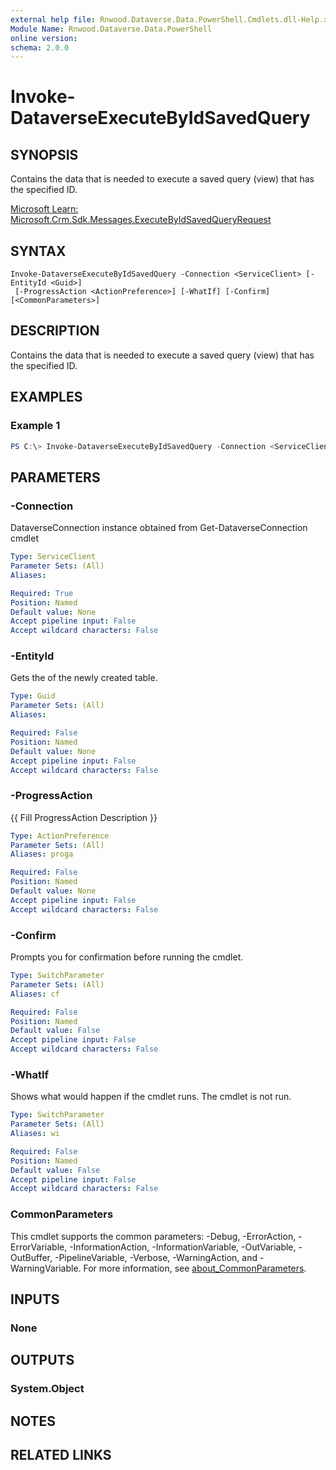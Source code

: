 ```yaml
---
external help file: Rnwood.Dataverse.Data.PowerShell.Cmdlets.dll-Help.xml
Module Name: Rnwood.Dataverse.Data.PowerShell
online version:
schema: 2.0.0
---
```


# Invoke-DataverseExecuteByIdSavedQuery

## SYNOPSIS
Contains the data that is needed to execute a saved query (view) that has the specified ID.

[Microsoft Learn: Microsoft.Crm.Sdk.Messages.ExecuteByIdSavedQueryRequest](https://learn.microsoft.com/dotnet/api/Microsoft.Crm.Sdk.Messages.ExecuteByIdSavedQueryRequest)

## SYNTAX

```
Invoke-DataverseExecuteByIdSavedQuery -Connection <ServiceClient> [-EntityId <Guid>]
 [-ProgressAction <ActionPreference>] [-WhatIf] [-Confirm] [<CommonParameters>]
```

## DESCRIPTION
Contains the data that is needed to execute a saved query (view) that has the specified ID.

## EXAMPLES

### Example 1
```powershell
PS C:\> Invoke-DataverseExecuteByIdSavedQuery -Connection <ServiceClient> -EntityId <Guid>
```

## PARAMETERS

### -Connection
DataverseConnection instance obtained from Get-DataverseConnection cmdlet

```yaml
Type: ServiceClient
Parameter Sets: (All)
Aliases:

Required: True
Position: Named
Default value: None
Accept pipeline input: False
Accept wildcard characters: False
```

### -EntityId
Gets the of the newly created table.

```yaml
Type: Guid
Parameter Sets: (All)
Aliases:

Required: False
Position: Named
Default value: None
Accept pipeline input: False
Accept wildcard characters: False
```

### -ProgressAction
{{ Fill ProgressAction Description }}

```yaml
Type: ActionPreference
Parameter Sets: (All)
Aliases: proga

Required: False
Position: Named
Default value: None
Accept pipeline input: False
Accept wildcard characters: False
```

### -Confirm
Prompts you for confirmation before running the cmdlet.

```yaml
Type: SwitchParameter
Parameter Sets: (All)
Aliases: cf

Required: False
Position: Named
Default value: False
Accept pipeline input: False
Accept wildcard characters: False
```

### -WhatIf
Shows what would happen if the cmdlet runs. The cmdlet is not run.

```yaml
Type: SwitchParameter
Parameter Sets: (All)
Aliases: wi

Required: False
Position: Named
Default value: False
Accept pipeline input: False
Accept wildcard characters: False
```

### CommonParameters
This cmdlet supports the common parameters: -Debug, -ErrorAction, -ErrorVariable, -InformationAction, -InformationVariable, -OutVariable, -OutBuffer, -PipelineVariable, -Verbose, -WarningAction, and -WarningVariable. For more information, see [about_CommonParameters](http://go.microsoft.com/fwlink/?LinkID=113216).

## INPUTS

### None
## OUTPUTS

### System.Object
## NOTES

## RELATED LINKS
